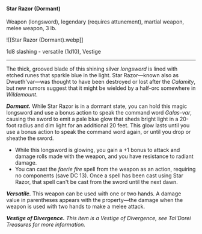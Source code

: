 #### Star Razor (Dormant)

Weapon (longsword), legendary (requires attunement), martial weapon, melee weapon, 3 lb.

![[Star Razor (Dormant).webp]]

1d8 slashing  - versatile (1d10), Vestige

---

The thick, grooved blade of this shining silver *longsword* is lined with etched runes that sparkle blue in the light. Star Razor—known also as Dwueth'var—was thought to have been destroyed or lost after the *Calamity*, but new rumors suggest that it might be wielded by a half-orc somewhere in *Wildemount*.

***Dormant.*** While Star Razor is in a dormant state, you can hold this magic longsword and use a bonus action to speak the command word *Galas-var*, causing the sword to emit a pale blue glow that sheds bright light in a 20-foot radius and dim light for an additional 20 feet. This glow lasts until you use a bonus action to speak the command word again, or until you drop or sheathe the sword.

- While this longsword is glowing, you gain a +1 bonus to attack and damage rolls made with the weapon, and you have resistance to radiant damage.
- You can cast the *faerie fire* spell from the weapon as an action, requiring no components (save DC 13). Once a spell has been cast using Star Razor, that spell can't be cast from the sword until the next dawn.

***Versatile.*** This weapon can be used with one or two hands. A damage value in parentheses appears with the property—the damage when the weapon is used with two hands to make a melee attack.

***Vestige of Divergence.*** *This item is a Vestige of Divergence, see *Tal'Dorei Treasures* for more information.*




